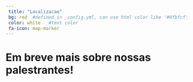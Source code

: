 ```yaml
---
 title: "Localizacao"
 bg: red  #defined in _config.yml, can use html color like '#0fbfcf'
 color: white   #text color
 fa-icon: map-marker
---
```


# Em breve mais sobre nossas palestrantes!
